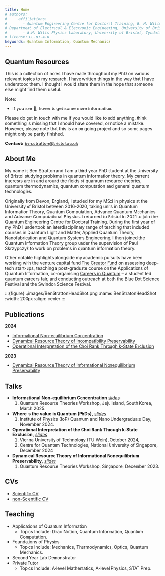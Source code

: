 ```yaml
---
title: Home
# authors:
#     affiliations:
#       - Quantum Engineering Centre for Doctoral Training, H. H. Wills Physics Laboratory and
# Department of Electrical & Electronic Engineering, University of Bristol, BS8 1FD, UK
#       - H.H. Wills Physics Laboratory, University of Bristol, Tyndall Avenue, Bristol, BS8 1TL, UK
# license: CC-BY-4.0
keywords: Quantum Information, Quantum Mechanics
---
```


## Quantum Resources

This is a collection of notes I have made throughout my PhD on various relevant topics to my research. I have written things in the way that I have understood them. I thought I would share them in the hope that someone else might find them useful. 

Note:
- If you see 💭, hover to get some more information. 

Please do get in touch with me if you would like to add anything, think something is missing that I should have covered, or notice a mistake. However, please note that this is an on going project and so some pages might only be partly finished. 

**Contact:** ben.stratton@bristol.ac.uk

## About Me

My name is Ben Stratton and I am a third year PhD student at the University of Bristol studying problems in quantum information theory. My current interests are in and around the fields of quantum resource theories, quantum thermodynamics, quantum computation and general quantum technologies.

Originally from Devon, England, I studied for my MSci in physics at the University of Bristol between 2016-2020, taking units in Quantum Information Theory, Quantum Computation, Advance Quantum Mechanics and Advance Computational Physics. I returned to Bristol in 2021 to join the Quantum Engineering Centre for Doctoral Training. During the first year of my PhD I undertook an interdisciplinary range of teaching that included courses in Quantum Light and Matter, Applied Quantum Theory, Nanofabrication and Quantum Systems Engineering. I then joined the Quantum Information Theory group under the supervision of Paul Skrzypczyk to work on problems in quantum information theory.

Other notable highlights alongside my academic pursuits have been working with the venture capital fund [The Creator Fund](https://thecreatorfund.com/) on assessing deep-tech start-ups, teaching a post-graduate course on the Applications of Quantum Information, co-organising [Careers in Quantum](https://www.careers-in-quantum.com/) – a student led quantum careers fair, and conducting outreach at both the Blue Dot Science Festival and the Swindon Science Festival. 


:::{figure} ./images/BenStrattonHeadShot.png
:name: BenStratonHeadShot
:width: 200px
:align: center
:::

## Publications

**2024**


- [Informational Non-equilibrium Concentration](https://doi.org/10.48550/arXiv.2409.12759)
- [Dynamical Resource Theory of Incompatibility Preservability](https://doi.org/10.1103/PhysRevA.111.022422)
- [Operational Interpretation of the Choi Rank Through k-State Exclusion](https://doi.org/10.48550/arXiv.2406.08360)

**2023**

- [Dynamical Resource Theory of Informational Nonequilibrium Preservability](https://doi.org/n89h)


## Talks

- **Informational Non-equilibrium Concentration** [_slides_](Talk_4_Informational_non-equilibrium_concentration.pptx)
    1. Quantum Resource Theories Workshop, Jeju Island, South Korea, March 2025.
- **Where is the value in Quantum (PhDs),** [_slides_](Talk_3_Where_is_the_value_in_quantum(PhDs).pptx)
    1. Institute of Physics (IoP) Quantum and Nano Undergraduate Day, November 2024.
- **Operational Interpretation of the Choi Rank Through k-State Exclusion,** [_slides_](Talk_2_Operational_Interpretation_of_the_Choi_Rank_Through_Exclusion.pptx)
    1. Vienna University of Technology (TU Wein), October 2024,
    2. Centre for Quantum Technologies, National University of Singapore, December 2024
- **Dynamical Resource Theory of Informational Nonequilibrium Preservability,** [_slides_](Talk_1_TheDynamicalResourceTheoryofPurityPreservability-.pptx)
    1. [Quantum Resource Theories Workshop, Singapore, December 2023.](https://youtu.be/a3fyCOOdfL4?si=ODh8oSOnI1UZdwla)


## CVs

- [Scientific CV](Benjamin_Stratton_CV.pdf)
- [non-Scientific CV](Benjamin_Stratton_CV___Non_Scientific.pdf)

## Teaching
- Applications of Quantum Information 
    * Topics Include: Dirac Notion, Quantum Information, Quantum Computation. 
- Foundations of Physics
    * Topics Include: Mechanics, Thermodynamics, Optics, Quantum Mechanics. 
- Second Year Lab Demonstrator
- Private Tutor 
    * Topics Include: A-level Mathematics, A-level Physics, STAT Prep. 

<!-- [![Made with MyST](https://img.shields.io/badge/made%20with-myst-orange)](https://myst.tools) -->

